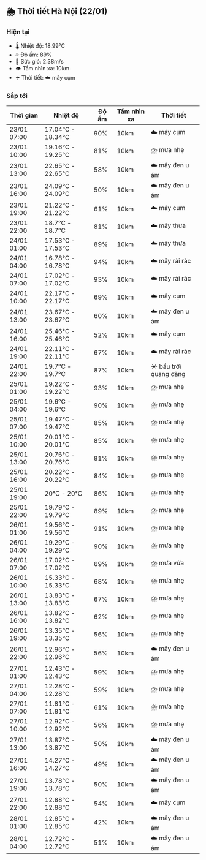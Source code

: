 ## 🌦️ Thời tiết Hà Nội (22/01)

### Hiện tại

- 🌡️ Nhiệt độ: 18.99℃
- 💦 Độ ẩm: 89%
- 💨 Sức gió: 2.38m/s
- 👁️ Tầm nhìn xa: 10km
- ☂️ Thời tiết: ☁️ mây cụm

### Sắp tới

| Thời gian | Nhiệt độ | Độ ẩm | Tầm nhìn xa | Thời tiết |
| --- | --- | --- | --- | --- |
| 23/01 07:00 | 17.04℃ - 18.34℃ | 90% | 10km | ☁️ mây cụm |
| 23/01 10:00 | 19.16℃ - 19.25℃ | 81% | 10km | ⛈️ mưa nhẹ |
| 23/01 13:00 | 22.65℃ - 22.65℃ | 58% | 10km | ☁️ mây đen u ám |
| 23/01 16:00 | 24.09℃ - 24.09℃ | 50% | 10km | ☁️ mây đen u ám |
| 23/01 19:00 | 21.22℃ - 21.22℃ | 61% | 10km | ☁️ mây cụm |
| 23/01 22:00 | 18.7℃ - 18.7℃ | 81% | 10km | ☁️ mây thưa |
| 24/01 01:00 | 17.53℃ - 17.53℃ | 89% | 10km | ☁️ mây thưa |
| 24/01 04:00 | 16.78℃ - 16.78℃ | 94% | 10km | ☁️ mây rải rác |
| 24/01 07:00 | 17.02℃ - 17.02℃ | 93% | 10km | ☁️ mây rải rác |
| 24/01 10:00 | 22.17℃ - 22.17℃ | 69% | 10km | ☁️ mây cụm |
| 24/01 13:00 | 23.67℃ - 23.67℃ | 60% | 10km | ☁️ mây đen u ám |
| 24/01 16:00 | 25.46℃ - 25.46℃ | 52% | 10km | ☁️ mây cụm |
| 24/01 19:00 | 22.11℃ - 22.11℃ | 67% | 10km | ☁️ mây rải rác |
| 24/01 22:00 | 19.7℃ - 19.7℃ | 87% | 10km | ☀️ bầu trời quang đãng |
| 25/01 01:00 | 19.22℃ - 19.22℃ | 93% | 10km | ⛈️ mưa nhẹ |
| 25/01 04:00 | 19.6℃ - 19.6℃ | 90% | 10km | ⛈️ mưa nhẹ |
| 25/01 07:00 | 19.47℃ - 19.47℃ | 85% | 10km | ⛈️ mưa nhẹ |
| 25/01 10:00 | 20.01℃ - 20.01℃ | 85% | 10km | ⛈️ mưa nhẹ |
| 25/01 13:00 | 20.76℃ - 20.76℃ | 81% | 10km | ⛈️ mưa nhẹ |
| 25/01 16:00 | 20.22℃ - 20.22℃ | 84% | 10km | ⛈️ mưa nhẹ |
| 25/01 19:00 | 20℃ - 20℃ | 86% | 10km | ⛈️ mưa nhẹ |
| 25/01 22:00 | 19.79℃ - 19.79℃ | 89% | 10km | ⛈️ mưa nhẹ |
| 26/01 01:00 | 19.56℃ - 19.56℃ | 91% | 10km | ⛈️ mưa nhẹ |
| 26/01 04:00 | 19.29℃ - 19.29℃ | 90% | 10km | ⛈️ mưa nhẹ |
| 26/01 07:00 | 17.02℃ - 17.02℃ | 69% | 10km | ⛈️ mưa vừa |
| 26/01 10:00 | 15.33℃ - 15.33℃ | 68% | 10km | ⛈️ mưa nhẹ |
| 26/01 13:00 | 13.83℃ - 13.83℃ | 67% | 10km | ⛈️ mưa nhẹ |
| 26/01 16:00 | 13.82℃ - 13.82℃ | 62% | 10km | ⛈️ mưa nhẹ |
| 26/01 19:00 | 13.35℃ - 13.35℃ | 56% | 10km | ⛈️ mưa nhẹ |
| 26/01 22:00 | 12.96℃ - 12.96℃ | 56% | 10km | ☁️ mây đen u ám |
| 27/01 01:00 | 12.43℃ - 12.43℃ | 59% | 10km | ⛈️ mưa nhẹ |
| 27/01 04:00 | 12.28℃ - 12.28℃ | 59% | 10km | ⛈️ mưa nhẹ |
| 27/01 07:00 | 11.81℃ - 11.81℃ | 61% | 10km | ⛈️ mưa nhẹ |
| 27/01 10:00 | 12.92℃ - 12.92℃ | 56% | 10km | ⛈️ mưa nhẹ |
| 27/01 13:00 | 13.87℃ - 13.87℃ | 50% | 10km | ☁️ mây đen u ám |
| 27/01 16:00 | 14.27℃ - 14.27℃ | 49% | 10km | ☁️ mây đen u ám |
| 27/01 19:00 | 13.78℃ - 13.78℃ | 50% | 10km | ☁️ mây đen u ám |
| 27/01 22:00 | 12.88℃ - 12.88℃ | 54% | 10km | ☁️ mây cụm |
| 28/01 01:00 | 12.85℃ - 12.85℃ | 42% | 10km | ☁️ mây đen u ám |
| 28/01 04:00 | 12.72℃ - 12.72℃ | 51% | 10km | ☁️ mây đen u ám |
